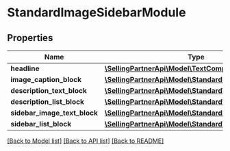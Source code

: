 # StandardImageSidebarModule

## Properties
Name | Type | Description | Notes
------------ | ------------- | ------------- | -------------
**headline** | [**\SellingPartnerApi\Model\TextComponent**](TextComponent.md) |  | [optional] 
**image_caption_block** | [**\SellingPartnerApi\Model\StandardImageCaptionBlock**](StandardImageCaptionBlock.md) |  | [optional] 
**description_text_block** | [**\SellingPartnerApi\Model\StandardTextBlock**](StandardTextBlock.md) |  | [optional] 
**description_list_block** | [**\SellingPartnerApi\Model\StandardTextListBlock**](StandardTextListBlock.md) |  | [optional] 
**sidebar_image_text_block** | [**\SellingPartnerApi\Model\StandardImageTextBlock**](StandardImageTextBlock.md) |  | [optional] 
**sidebar_list_block** | [**\SellingPartnerApi\Model\StandardTextListBlock**](StandardTextListBlock.md) |  | [optional] 

[[Back to Model list]](../README.md#documentation-for-models) [[Back to API list]](../README.md#documentation-for-api-endpoints) [[Back to README]](../README.md)


